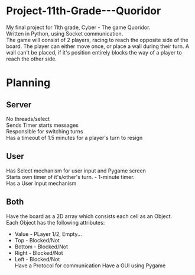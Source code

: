 # Project-11th-Grade---Quoridor
My final project for 11th grade, Cyber - The game Quoridor.  
Written in Python, using Socket communication.  
The game will consist of 2 players, racing to reach the opposite side of the board. The player can either move once, or place a wall during their turn. A wall can't be placed, if it's position entirely blocks the way of a player to reach the other side.  

# Planning
## Server
No threads/select  
Sends Timer starts messages  
Responsible for switching turns  
Has a timeout of 1.5 minutes for a player's turn to resign  

## User
Has Select mechanism for user input and Pygame screen  
Starts own timer of it's/other's turn. - 1-minute timer.  
Has a User Input mechanism  

## Both  
Have the board as a 2D array which consists each cell as an Object.  
Each Object has the following attributes:
* Value - PLayer 1/2, Empty...
* Top - Blocked/Not
* Bottom - Blocked/Not
* Right - Blocked/Not
* Left - Blocked/Not  
Have a Protocol for communication
Have a GUI using Pygame


